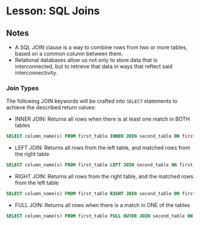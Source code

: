 # Lesson: SQL Joins

## Notes

- A SQL JOIN clause is a way to combine rows from two or more tables, based on a common column between them.
- Relational databases allow us not only to store data that is interconnected, but to retrieve that data in ways that reflect said interconnectivity.

### Join Types

The following JOIN keywords will be crafted into `SELECT` statements to achieve the described return values:

- INNER JOIN: Returns all rows when there is at least one match in BOTH tables

```sql
SELECT column_name(s) FROM first_table INNER JOIN second_table ON first_table.column_name = second_table.column_name;
```

- LEFT JOIN: Returns all rows from the left table, and matched rows from the right table

```sql
SELECT column_name(s) FROM first_table LEFT JOIN second_table ON first_table.column_name = second_table.column_name;
```

- RIGHT JOIN: Returns all rows from the right table, and the matched rows from the left table

```sql
SELECT column_name(s) FROM first_table RIGHT JOIN second_table ON first_table.column_name = second_table.column_name;
```

- FULL JOIN: Returns all rows when there is a match in ONE of the tables

```sql
SELECT column_name(s) FROM first_table FULL OUTER JOIN second_table ON first_table.column_name = second_table.column_name;
```